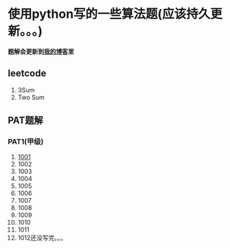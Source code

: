 # 使用python写的一些算法题(应该持久更新。。。)

**题解会更新到[我的博客](https://blog.csdn.net/lsc_333)里**

## leetcode
1. 3Sum
2. Two Sum
## PAT题解
### PAT1(甲级)
1. [1001](https://blog.csdn.net/LSC_333/article/details/90144708)
2. 1002
3. 1003
4. 1004
5. 1005
6. 1006
7. 1007
8. 1008
9. 1009
10. 1010
11. 1011
12. 1012还没写完。。。